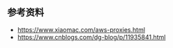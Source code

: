 ## 参考资料

* https://www.xiaomac.com/aws-proxies.html
* https://www.cnblogs.com/dg-blog/p/11935841.html
